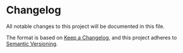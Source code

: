 # Changelog

All notable changes to this project will be documented in this file.

The format is based on [Keep a Changelog](https://keepachangelog.com/en/1.0.0/),
and this project adheres to [Semantic Versioning](https://semver.org/spec/v2.0.0.html).

<!-- ## [Unreleased]

### Added

- Added changelog [#001](https://github.com/issues/001)
- Added changelog [#001](https://github.com/issues/001)

### Changed

### Deprecated

### Removed

### Fixed

## [1.0.0] - 2021-01-01

### Added

### Changed

### Deprecated

### Removed

### Fixed -->
